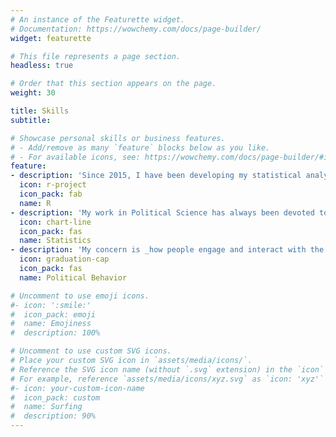 ```yaml
---
# An instance of the Featurette widget.
# Documentation: https://wowchemy.com/docs/page-builder/
widget: featurette

# This file represents a page section.
headless: true

# Order that this section appears on the page.
weight: 30

title: Skills
subtitle:

# Showcase personal skills or business features.
# - Add/remove as many `feature` blocks below as you like.
# - For available icons, see: https://wowchemy.com/docs/page-builder/#icons
feature:
- description: 'Since 2015, I have been developing my statistical analysis using R. More recently, I am also using <a href = "https://rmarkdown.rstudio.com/" target="_blank" rel="noopener noreferrer" style="color: #F76F8E">Rmarkdown</a>  to develop my quantitative reports, presentations, and this website.'
  icon: r-project
  icon_pack: fab
  name: R
- description: 'My work in Political Science has always been devoted to statistical analysis. I begin with OLS models with **interactions**, explore **multinomial probit** in the masters, now, I aim to implement in my dissertation **time-series** analysis.'
  icon: chart-line
  icon_pack: fas
  name: Statistics
- description: 'My concern is _how people engage and interact with the political environment_. In my first contact with political behaviour, I find political sophistication the central mechanism to describe differences. In my master, I investigate the role of the information environment. Finally, I study today how elites shape engagement and response from their voters.'
  icon: graduation-cap
  icon_pack: fas
  name: Political Behavior

# Uncomment to use emoji icons.
#- icon: ':smile:'
#  icon_pack: emoji
#  name: Emojiness
#  description: 100% 

# Uncomment to use custom SVG icons.
# Place your custom SVG icon in `assets/media/icons/`.
# Reference the SVG icon name (without `.svg` extension) in the `icon` field.
# For example, reference `assets/media/icons/xyz.svg` as `icon: 'xyz'`
#- icon: your-custom-icon-name
#  icon_pack: custom
#  name: Surfing
#  description: 90%
---
```

